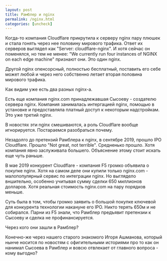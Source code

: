 ```yaml
---
layout: post
title: Рамблер и nginx
permalink: /nginx.html
categories: [uncheck]
---
```


Когда-то компания Cloudflare прикрутила к серверу nginx пару плюшек и стала гонять через нее половину мирового трафика. 
Ответ их серверов выглядел как "Server: cloudflare-nginx". 
И хотя сейчас он поменялся, но тем не менее: "We currently run four instances of NGINX on each edge machine" признают они.
Это один nginx.

Другой nginx опенсорсный, полностью бесплатный, поставить его себе может любой и через него собственно летает вторая половина мирового трафика.

Как видим уже есть два разных nginx-а.

Есть еще компания nginx.com принадлежавшая Сысоеву - создателю сервера nginx. 
Компания занималась интергацией nginx, помощью в установке и предоставляла платный доступ к некоторым надстройкам. 
Это уже третий nginx.

В новостях эти nginx смешиваются, а роль Cloudflare вообще игнорируется. Постараемся разобраться почему.

Незадолго до претензий Рамблера к nginx, в сентябре 2019, прошло IPO Cloudflare. Прошло "Not great, not terrible". 
Средненько прошло. Хотя компания явно заслуживала большего. Объяснение этому стоит искать еще чуть раньше.

В мае 2019 конкурент Cloudflare - компания F5 громко объявила о покупке nginx.
Хотя на самом деле они купили только nginx.com - малопопулярный сервис по интеграции nginx.
Но выглядело вншительно, особенно учитывая сумму сделки 650 миллионов долларов.
Хотя реальная стоимость nginx.com на пару порядков меньше.

Суть была в том, чтобы громко заявить о большой покупке ключевой для конкурента технологии накануне его IPO.
Никто терять 650м и не собирался. 
Парни из F5 знали, что Рамблер предъявит претензии к Сысоеву и сделка не профинансируется.

Через кого они зашли в Рамблер?

Конечно-же через нашего старого знакомого Игоря Ашманова, который нынче носится по новостям с офигительными историями про то как он нанимал Сысоева в Рамблер и вовсю отвлекает от главного вопроса - кому выгодно?
